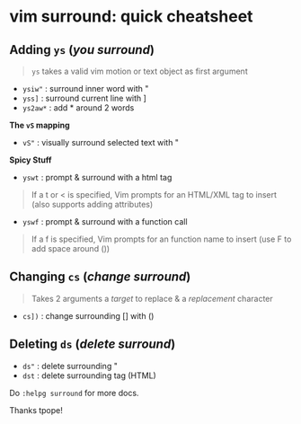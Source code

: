 # vim surround: quick cheatsheet
<!-- 27 Dec, 2020 -->

## Adding `ys` (_you surround_)

> `ys` takes a valid vim motion or text object as first argument

- `ysiw"`  : surround inner word with "
- `yss]`   : surround current line with ]
- `ys2aw*` : add * around 2 words 

**The `vS` mapping**

- `vS"`    : visually surround selected text with "

**Spicy Stuff**

- `yswt` : prompt & surround with a html tag
> If a t or < is specified, Vim prompts for an HTML/XML tag to insert (also supports adding attributes)

- `yswf` : prompt & surround with a function call
> If a f is specified, Vim prompts for an function name to insert (use F to add space around ())

## Changing `cs` (_change surround_)

> Takes 2 arguments a _target_ to replace & a _replacement_ character

- `cs])` : change surrounding [] with ()

## Deleting `ds` (_delete surround_)

- `ds"` : delete surrounding "
- `dst` : delete surrounding tag (HTML)

Do `:helpg surround` for more docs.

Thanks tpope!
